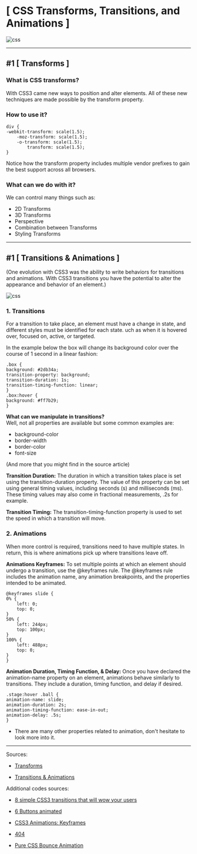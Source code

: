 # **[ CSS Transforms, Transitions, and Animations ]**

![css](https://miro.medium.com/max/960/1*R2IxrEjMVm6QiRYdEo-lvQ.png)

<hr>

## **#1 [ Transforms ]**

### **What is CSS transforms?**
With CSS3 came new ways to position and alter elements. All of these new techniques are made possible by the transform property.

### **How to use it?**

    div {
    -webkit-transform: scale(1.5);
        -moz-transform: scale(1.5);
        -o-transform: scale(1.5);
            transform: scale(1.5);
    }
Notice how the transform property includes multiple vendor prefixes to gain the best support across all browsers. 

### **What can we do with it?**
We can control many things such as:
* 2D Transforms
* 3D Transforms
* Perspective
* Combination between Transforms
* Styling Transforms

<hr>

## **#1 [ Transitions & Animations ]**
(One evolution with CSS3 was the ability to write behaviors for transitions and animations. With CSS3 transitions you have the potential to alter the appearance and behavior of an element.)

![css](https://freefrontend.com/assets/img/css-animation-examples/css-animation-indoors-or-outdoors.gif)

### **1. Transitions**
For a transition to take place, an element must have a change in state, and different styles must be identified for each state.  uch as when it is hovered over, focused on, active, or targeted.

In the example below the box will change its background color over the course of 1 second in a linear fashion:

    .box {
    background: #2db34a;
    transition-property: background;
    transition-duration: 1s;
    transition-timing-function: linear;
    }
    .box:hover {
    background: #ff7b29;
    }

**What can we manipulate in transitions?** <br>
Well, not all properties are available but some common examples are:
* background-color
* border-width
* border-color
* font-size

(And more that you might find in the source article)

**Transition Duration:** The duration in which a transition takes place is set using the transition-duration property. The value of this property can be set using general timing values, including seconds (s) and milliseconds (ms). These timing values may also come in fractional measurements, .2s for example.

**Transition Timing:** The transition-timing-function property is used to set the speed in which a transition will move. 

### **2. Animations**

When more control is required, transitions need to have multiple states. In return, this is where animations pick up where transitions leave off.

**Animations Keyframes:** To set multiple points at which an element should undergo a transition, use the @keyframes rule. The @keyframes rule includes the animation name, any animation breakpoints, and the properties intended to be animated.

    @keyframes slide {
    0% {
        left: 0;
        top: 0;
    }
    50% {
        left: 244px;
        top: 100px;
    }
    100% {
        left: 488px;
        top: 0;
    }
    }

**Animation Duration, Timing Function, & Delay:**
Once you have declared the animation-name property on an element, animations behave similarly to transitions. They include a duration, timing function, and delay if desired.

    .stage:hover .ball {
    animation-name: slide;
    animation-duration: 2s;
    animation-timing-function: ease-in-out;
    animation-delay: .5s;
    }

* There are many other properties related to animation, don't hesitate to look more into it.

<hr>

Sources:
* [Transforms](https://learn.shayhowe.com/advanced-html-css/css-transforms/#backface-visibility)

* [Transitions & Animations](https://learn.shayhowe.com/advanced-html-css/transitions-animations/)


Additional codes sources:
* [8 simple CSS3 transitions that will wow your users](https://www.webdesignerdepot.com/2014/05/8-simple-css3-transitions-that-will-wow-your-users)

* [6 Buttons animated](https://codepen.io/retyui/pen/ByoaXV)

* [CSS3 Animations: Keyframes](https://codepen.io/akshaychauhan/pen/oAfae)

* [404](https://codepen.io/kieranfivestars/pen/MYdQxX)

* [Pure CSS Bounce Animation](https://codepen.io/dp_lewis/pen/gCfBv)